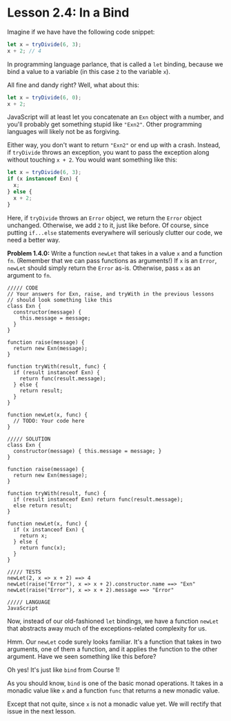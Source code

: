 # Lesson 2.4: In a Bind

Imagine if we have have the following code snippet:

```javascript
let x = tryDivide(6, 3);
x + 2; // 4
```

In programming language parlance, that is called a `let` binding, because we bind a value to a variable (in this case `2` to the variable `x`).

All fine and dandy right? Well, what about this:

```javascript
let x = tryDivide(6, 0);
x + 2;
```

JavaScript will at least let you concatenate an `Exn` object with a number, and you'll probably get something stupid like `"Exn2"`. Other programming languages will likely not be as forgiving.

Either way, you don't want to return `"Exn2"` or end up with a crash. Instead, if `tryDivide` throws an exception, you want to pass the exception along without touching `x + 2`. You would want something like this:

```javascript
let x = tryDivide(6, 3);
if (x instanceof Exn) {
  x;
} else {
  x + 2;
}
```

Here, if `tryDivide` throws an `Error` object, we return the `Error` object unchanged. Otherwise, we add `2` to it, just like before. Of course, since putting `if...else` statements everywhere will seriously clutter our code, we need a better way.

**Problem 1.4.0:** Write a function `newLet` that takes in a value `x` and a function `fn`. (Remember that we can pass functions as arguments!) If `x` is an `Error`, `newLet` should simply return the `Error` as-is. Otherwise, pass `x` as an argument to `fn`.

```problem
///// CODE
// Your answers for Exn, raise, and tryWith in the previous lessons
// should look something like this
class Exn {
  constructor(message) {
    this.message = message;
  }
}

function raise(message) {
  return new Exn(message);
}

function tryWith(result, func) {
  if (result instanceof Exn) {
    return func(result.message);
  } else {
    return result;
  }
}

function newLet(x, func) {
  // TODO: Your code here 
}

///// SOLUTION
class Exn {
  constructor(message) { this.message = message; }
}

function raise(message) {
  return new Exn(message);
}

function tryWith(result, func) {
  if (result instanceof Exn) return func(result.message);
  else return result;
}

function newLet(x, func) {
  if (x instanceof Exn) {
    return x;
  } else {
    return func(x);
  }
}

///// TESTS
newLet(2, x => x + 2) ==> 4
newLet(raise("Error"), x => x + 2).constructor.name ==> "Exn"
newLet(raise("Error"), x => x + 2).message ==> "Error"

///// LANGUAGE
JavaScript
```

Now, instead of our old-fashioned `let` bindings, we have a function `newLet` that abstracts away much of the exceptions-related complexity for us.

Hmm. Our `newLet` code surely looks familiar. It's a function that takes in two arguments, one of them a function, and it applies the function to the other argument. Have we seen something like this before?

Oh yes! It's just like `bind` from Course 1!

As you should know, `bind` is one of the basic monad operations. It takes in a monadic value like `x` and a function `func` that returns a new monadic value.

Except that not quite, since `x` is not a monadic value yet. We will rectify that issue in the next lesson.